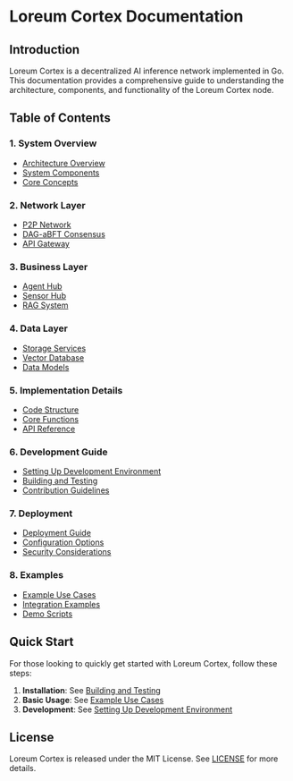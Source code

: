 # Loreum Cortex Documentation

## Introduction

Loreum Cortex is a decentralized AI inference network implemented in Go. This documentation provides a comprehensive guide to understanding the architecture, components, and functionality of the Loreum Cortex node.

## Table of Contents

### 1. System Overview
- [Architecture Overview](architecture/architecture-overview.md)
- [System Components](architecture/system-components.md)
- [Core Concepts](architecture/core-concepts.md)

### 2. Network Layer
- [P2P Network](network/p2p-network.md)
- [DAG-aBFT Consensus](network/consensus.md)
- [API Gateway](network/api-gateway.md)

### 3. Business Layer
- [Agent Hub](business/agent-hub.md)
- [Sensor Hub](business/sensor-hub.md)
- [RAG System](business/rag-system.md)

### 4. Data Layer
- [Storage Services](data/storage-services.md)
- [Vector Database](data/vector-database.md)
- [Data Models](data/data-models.md)

### 5. Implementation Details
- [Code Structure](implementation/code-structure.md)
- [Core Functions](implementation/core-functions.md)
- [API Reference](implementation/api-reference.md)

### 6. Development Guide
- [Setting Up Development Environment](development/setup.md)
- [Building and Testing](development/building-and-testing.md)
- [Contribution Guidelines](development/contribution-guidelines.md)

### 7. Deployment
- [Deployment Guide](deployment/deployment-guide.md)
- [Configuration Options](deployment/configuration-options.md)
- [Security Considerations](deployment/security.md)

### 8. Examples
- [Example Use Cases](examples/use-cases.md)
- [Integration Examples](examples/integration.md)
- [Demo Scripts](examples/demo-scripts.md)

## Quick Start

For those looking to quickly get started with Loreum Cortex, follow these steps:

1. **Installation**: See [Building and Testing](development/building-and-testing.md)
2. **Basic Usage**: See [Example Use Cases](examples/use-cases.md)
3. **Development**: See [Setting Up Development Environment](development/setup.md)

## License

Loreum Cortex is released under the MIT License. See [LICENSE](../LICENSE) for more details. 